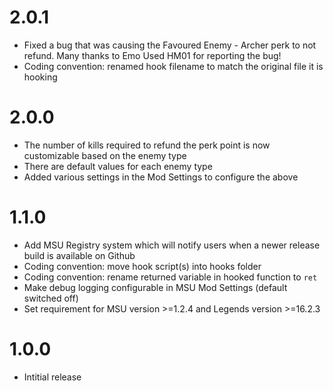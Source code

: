 # 2.0.1
- Fixed a bug that was causing the Favoured Enemy - Archer perk to not refund. Many thanks to Emo Used HM01 for reporting the bug!
- Coding convention: renamed hook filename to match the original file it is hooking

# 2.0.0
- The number of kills required to refund the perk point is now customizable based on the enemy type
- There are default values for each enemy type
- Added various settings in the Mod Settings to configure the above

# 1.1.0
- Add MSU Registry system which will notify users when a newer release build is available on Github
- Coding convention: move hook script(s) into hooks folder
- Coding convention: rename returned variable in hooked function to `ret`
- Make debug logging configurable in MSU Mod Settings (default switched off)
- Set requirement for MSU version >=1.2.4 and Legends version >=16.2.3

# 1.0.0
- Intitial release